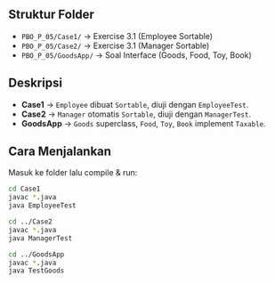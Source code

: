 ## Struktur Folder
- `PBO_P_05/Case1/` → Exercise 3.1 (Employee Sortable)  
- `PBO_P_05/Case2/` → Exercise 3.1 (Manager Sortable)  
- `PBO_P_05/GoodsApp/` → Soal Interface (Goods, Food, Toy, Book)  

## Deskripsi
- **Case1** → `Employee` dibuat `Sortable`, diuji dengan `EmployeeTest`.
- **Case2** → `Manager` otomatis `Sortable`, diuji dengan `ManagerTest`.
- **GoodsApp** → `Goods` superclass, `Food`, `Toy`, `Book` implement `Taxable`.

## Cara Menjalankan
Masuk ke folder lalu compile & run:

```sh
cd Case1
javac *.java
java EmployeeTest

cd ../Case2
javac *.java
java ManagerTest

cd ../GoodsApp
javac *.java
java TestGoods